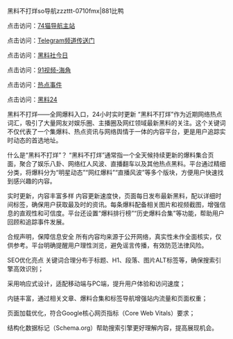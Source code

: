 黑料不打烊so导航zzzttt-0710fmx|881比鸭

点击访问：<a href="https://74mao.com/">74猫导航主站</a>

点击访问：<a href="https://74mao.com/">Telegram频道传送门</a>

点击访问：<a href="https://heiliaoxrq8i9.pages.dev">黑料社今日</a>

点击访问：<a href="https://heiliao9wsbg3.pages.dev ">91视频-海角 </a>

点击访问：<a href="https://heiliaoryrhyu.pages.dev">热点事件</a>

点击访问：<a href="https://heiliaox6jgh3.pages.dev">黑料24</a>


黑料不打烊——全网爆料入口，24小时实时更新
“黑料不打烊”作为近期网络热点词汇，吸引了大量网友对娱乐圈、主播圈及网红领域最新黑料的关注。这个关键词不仅代表了一个集爆料、热点资讯与网络舆情于一体的内容平台，更是用户追踪实时动态的首选地址。

什么是“黑料不打烊”？
“黑料不打烊”通常指一个全天候持续更新的爆料集合页面，聚合了娱乐八卦、网络红人风波、直播翻车以及其他热点黑料。平台通过精细分类，将爆料分为“明星动态”“网红爆料”“直播风波”等多个版块，方便用户快速找到感兴趣的内容。

实时更新，内容丰富多样
内容更新速度快，页面每日发布最新黑料，配以详细时间标签，确保用户获取最及时的资讯。每条爆料配备相关图片和视频截图，增强信息的直观性和可信度。平台还设置“爆料排行榜”“历史爆料合集”等功能，帮助用户回顾和追踪事件发展。

合规声明，保障信息安全
所有内容均来源于公开网络，真实性未作全面核实，仅供参考。平台明确提醒用户理性浏览，避免谣言传播，有效防范法律风险。

SEO优化亮点
关键词合理分布于标题、H1、段落、图片ALT标签等，确保搜索引擎高效识别；

采用响应式设计，适配移动端与PC端，提升用户体验和访问速度；

内链丰富，通过相关文章、爆料合集和标签导航增强站内流量和页面权重；

页面加载优化，符合Google核心网页指标（Core Web Vitals）要求；

结构化数据标记（Schema.org）帮助搜索引擎更好理解内容，提高展现机会。

